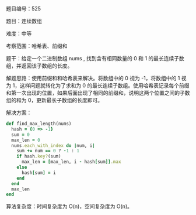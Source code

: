 题目编号：525

题目：连续数组

难度：中等

考察范围：哈希表、前缀和

题干：给定一个二进制数组 nums , 找到含有相同数量的 0 和 1 的最长连续子数组，并返回该子数组的长度。

解题思路：使用前缀和和哈希表来解决。将数组中的 0 视为 -1，将数组中的 1 视为 1，这样问题就转化为了求和为 0 的最长连续子数组。使用哈希表记录每个前缀和第一次出现的位置，如果后面出现了相同的前缀和，说明这两个位置之间的子数组的和为 0，更新最长子数组的长度即可。

解决方案：

```ruby
def find_max_length(nums)
  hash = {0 => -1}
  sum = 0
  max_len = 0
  nums.each_with_index do |num, i|
    sum += num == 0 ? -1 : 1
    if hash.key?(sum)
      max_len = [max_len, i - hash[sum]].max
    else
      hash[sum] = i
    end
  end
  max_len
end
```

算法复杂度：时间复杂度为 O(n)，空间复杂度为 O(n)。